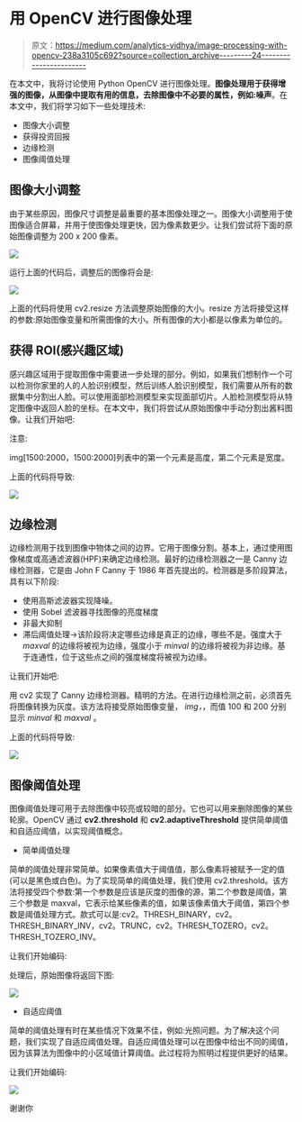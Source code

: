 # 用 OpenCV 进行图像处理

> 原文：<https://medium.com/analytics-vidhya/image-processing-with-opencv-238a3105c692?source=collection_archive---------24----------------------->

在本文中，我将讨论使用 Python OpenCV 进行图像处理。**图像处理用于获得增强的图像，从图像中提取有用的信息，去除图像中不必要的属性，例如:噪声**。在本文中，我们将学习如下一些处理技术:

*   图像大小调整
*   获得投资回报
*   边缘检测
*   图像阈值处理

## 图像大小调整

由于某些原因，图像尺寸调整是最重要的基本图像处理之一。图像大小调整用于使图像适合屏幕，并用于使图像处理更快，因为像素数更少。让我们尝试将下面的原始图像调整为 200 x 200 像素。

![](img/e7c4af57ba4d5e12233c77d0cf9a0b00.png)

运行上面的代码后，调整后的图像将会是:

![](img/fc9d556451e3a39ad6fea1d096c1fc4e.png)

上面的代码将使用 cv2.resize 方法调整原始图像的大小。resize 方法将接受这样的参数:原始图像变量和所需图像的大小。所有图像的大小都是以像素为单位的。

## 获得 ROI(感兴趣区域)

感兴趣区域用于提取图像中需要进一步处理的部分。例如，如果我们想制作一个可以检测你家里的人的人脸识别模型，然后训练人脸识别模型，我们需要从所有的数据集中分割出人脸。可以使用面部检测模型来实现面部切片。人脸检测模型将从特定图像中返回人脸的坐标。在本文中，我们将尝试从原始图像中手动分割出酱料图像。让我们开始吧:

注意:

img[1500:2000，1500:2000]列表中的第一个元素是高度，第二个元素是宽度。

上面的代码将导致:

![](img/77b14dcfa0871e286633a4c986f4cc40.png)

## 边缘检测

边缘检测用于找到图像中物体之间的边界。它用于图像分割。基本上，通过使用图像梯度或高通滤波器(HPF)来确定边缘检测。最好的边缘检测器之一是 Canny 边缘检测器，它是由 John F Canny 于 1986 年首先提出的。检测器是多阶段算法，具有以下阶段:

*   使用高斯滤波器实现降噪。
*   使用 Sobel 滤波器寻找图像的亮度梯度
*   非最大抑制
*   滞后阈值处理→该阶段将决定哪些边缘是真正的边缘，哪些不是。强度大于 *maxval* 的边缘将被视为边缘，强度小于 *minval* 的边缘将被视为非边缘。基于连通性，位于这些点之间的强度梯度将被视为边缘。

让我们开始吧:

用 cv2 实现了 Canny 边缘检测器。精明的方法。在进行边缘检测之前，必须首先将图像转换为灰度。该方法将接受原始图像变量， *img，*，而值 100 和 200 分别显示 *minval* 和 *maxval* 。

上面的代码将导致:

![](img/8d6ace2f59f067da5a87d432e85760ad.png)

## 图像阈值处理

图像阈值处理可用于去除图像中较亮或较暗的部分。它也可以用来删除图像的某些轮廓。OpenCV 通过 **cv2.threshold** 和 **cv2.adaptiveThreshold** 提供简单阈值和自适应阈值，以实现阈值概念。

*   简单阈值处理

简单的阈值处理非常简单。如果像素值大于阈值值，那么像素将被赋予一定的值(可以是黑色或白色)。为了实现简单的阈值处理，我们使用 cv2.threshold。该方法将接受四个参数:第一个参数是应该是灰度的图像的源，第二个参数是阈值，第三个参数是 maxval，它表示给某些像素的值，如果该像素值大于阈值，第四个参数是阈值处理方式。款式可以是:cv2。THRESH_BINARY，cv2。THRESH_BINARY_INV，cv2。TRUNC，cv2。THRESH_TOZERO，cv2。THRESH_TOZERO_INV。

让我们开始编码:

处理后，原始图像将返回下图:

![](img/31d22788b4e886b436b7b625194c68a6.png)

*   自适应阈值

简单的阈值处理有时在某些情况下效果不佳，例如:光照问题。为了解决这个问题，我们实现了自适应阈值处理。自适应阈值处理可以在图像中给出不同的阈值，因为该算法为图像中的小区域值计算阈值。此过程将为照明过程提供更好的结果。

让我们开始编码:

![](img/6e2bdb7026e5916b0d0cd439a9189c3e.png)

谢谢你